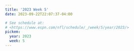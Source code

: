 ```yaml
---
title: '2023 Week 5'
date: 2023-09-22T22:07:37-04:00

# See schedule at:
# <https://www.espn.com/nfl/schedule/_/week/5/year/2023/>
pickem:
  year: 2023
  week: 5
---
```

